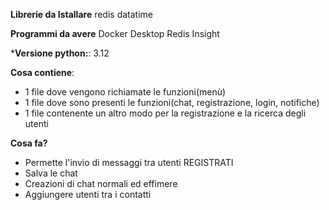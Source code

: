 **Librerie da Istallare**
redis 
datatime

**Programmi da avere**
Docker Desktop
Redis Insight

***Versione python:**: 3.12

**Cosa contiene**:
- 1 file dove vengono richiamate le funzioni(menù)
- 1 file dove sono presenti le funzioni(chat, registrazione, login, notifiche)
- 1 file contenente un altro modo per la registrazione e la ricerca degli utenti

**Cosa fa?**
- Permette l'invio di messaggi tra utenti REGISTRATI
- Salva le chat
- Creazioni di chat normali ed effimere
- Aggiungere utenti tra i contatti

